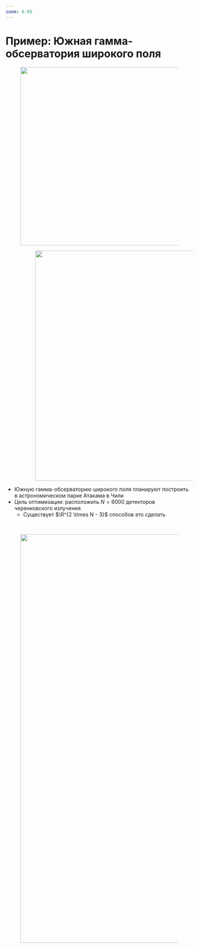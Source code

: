 ```yaml
---
zoom: 0.86
---
```


# Пример: Южная гамма-обсерватория широкого поля

<div class="grid grid-cols-[4fr_5fr] gap-15">
<div>
<figure>
  <img src="/swgo.png" style="width: 480px !important;">
</figure>
</div>
<div>
<figure>
  <img src="/swgo_5.png" style="width: 620px !important; position: relative; top: 0px; left: 40px;">
</figure>
<div style="position: relative; top: 0px">

* Южную гамма-обсерваторию широкого поля планируют построить в астрономическом парке Атакама в Чили
* Цель оптимизации: расположить $N = 6000$ детекторов черенковского излучения
  * Существует $\R^{2 \times N - 3}$ способов это сделать
</div>
</div>
</div>
<br>
<figure>
  <img src="/swgo_pipeline_rus.drawio.svg" style="width: 1100px !important;">
</figure>


